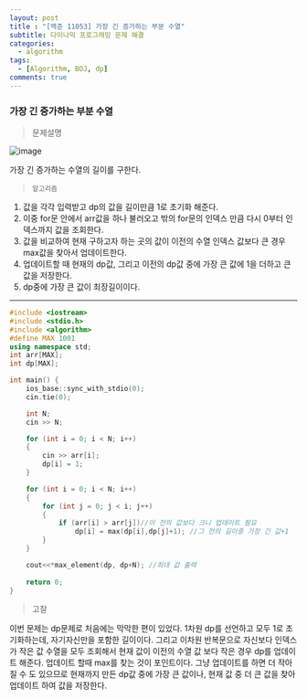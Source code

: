 ```yaml
---
layout: post
title : "[백준 11053] 가장 긴 증가하는 부분 수열"
subtitle: 다이나믹 프로그래밍 문제 해결
categories:
  - algorithm
tags:
  - [Algorithm, BOJ, dp]
comments: true
---
```


### 가장 긴 증가하는 부분 수열

> 문제설명    

![image](https://user-images.githubusercontent.com/55472510/118619935-ffbc3500-b7ff-11eb-9bb8-1119a67e4106.png)

가장 긴 증가하는 수열의 길이를 구한다.

> `알고리즘`
1. 값을 각각 입력받고 dp의 값을 길이만큼 1로 초기화 해준다.
2. 이중 for문 안에서 arr값을 하나 불러오고 밖의 for문의 인덱스 만큼 다시 0부터 인덱스까지 값을 조회한다.
3. 값을 비교하여 현재 구하고자 하는 곳의 값이 이전의 수열 인덱스 값보다 큰 경우 max값을 찾아서 업데이트한다.
4. 업데이트할 때 현재의 dp값, 그리고 이전의 dp값 중에 가장 큰 값에 1을 더하고 큰 값을 저장한다.
5. dp중에 가장 큰 값이 최장길이이다.

***
   
   

```cpp
#include <iostream>
#include <stdio.h>
#include <algorithm>
#define MAX 1001
using namespace std;
int arr[MAX];
int dp[MAX];

int main() {
	ios_base::sync_with_stdio(0);
	cin.tie(0);

	int N;
	cin >> N;

	for (int i = 0; i < N; i++)
	{
		cin >> arr[i];
		dp[i] = 1;
	}

	for (int i = 0; i < N; i++)
	{
		for (int j = 0; j < i; j++)
		{
			if (arr[i] > arr[j])//이 전의 값보다 크니 업데이트 필요
				dp[i] = max(dp[i],dp[j]+1); //그 전의 길이중 가장 긴 값+1 
		}
	}

	cout<<*max_element(dp, dp+N); //최대 값 출력
	
	return 0;
}

```   
> 고찰   

이번 문제는 dp문제로 처음에는 막막한 편이 있었다. 
1차원 dp를 선언하고 모두 1로 초기화하는데, 자기자신만을 포함한 길이이다. 그리고 이차원 반복문으로 자신보다 인덱스가 작은 값 수열을 모두 조회해서 현재 값이 이전의 수열 값 보다 작은 경우 dp를 업데이트 해준다. 업데이트 할때 max를 찾는 것이 포인트이다. 그냥 업데이트를 하면 더 작아질 수 도 있으므로 현재까지 만든 dp값 중에 가장 큰 값이나, 현재 값 중 더 큰 값을 찾아 업데이트 하여 값을 저장한다. 
